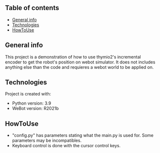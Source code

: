 ## Table of contents
* [General info](#general-info)
* [Technologies](#Technologies)
* [HowToUse](#HowToUse)

## General info
This project is a demonstration of how to use thymio2's incremental encoder to get the robot's position on webot simulator. It does not includes anything else than the code and requieres a webot world to be applied on.
	
## Technologies
Project is created with:
* Python version: 3.9
* WeBot version: R2021b
	
## HowToUse

- "config.py" has parameters stating what the main.py is used for. Some parameters may be incompatibles.
- Keyboard control is done with the cursor control keys.
